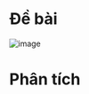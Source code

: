 # Đề bài
![image](https://github.com/VanHoang110802/Competitive_Programming/assets/108053955/f0ee8c22-c301-4197-9742-cb32e980ca2a)

# Phân tích
